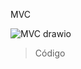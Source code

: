 MVC

![MVC drawio](https://github.com/ritahecht/bertoti/assets/89950512/02f4ea25-f9e2-4b7e-8615-fec93dc6d5c0)




> Código

```java




```